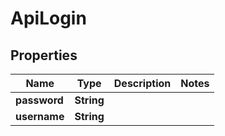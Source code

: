 
# ApiLogin

## Properties
Name | Type | Description | Notes
------------ | ------------- | ------------- | -------------
**password** | **String** |  | 
**username** | **String** |  | 



